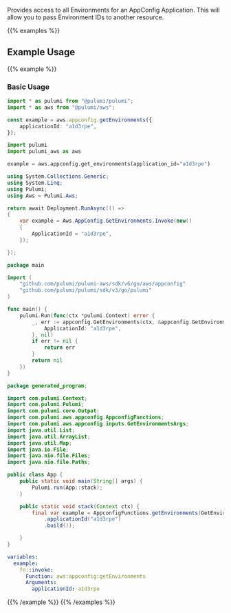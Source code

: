 Provides access to all Environments for an AppConfig Application. This will allow you to pass Environment IDs to another
resource.

{{% examples %}}
## Example Usage
{{% example %}}
### Basic Usage

```typescript
import * as pulumi from "@pulumi/pulumi";
import * as aws from "@pulumi/aws";

const example = aws.appconfig.getEnvironments({
    applicationId: "a1d3rpe",
});
```
```python
import pulumi
import pulumi_aws as aws

example = aws.appconfig.get_environments(application_id="a1d3rpe")
```
```csharp
using System.Collections.Generic;
using System.Linq;
using Pulumi;
using Aws = Pulumi.Aws;

return await Deployment.RunAsync(() => 
{
    var example = Aws.AppConfig.GetEnvironments.Invoke(new()
    {
        ApplicationId = "a1d3rpe",
    });

});
```
```go
package main

import (
	"github.com/pulumi/pulumi-aws/sdk/v6/go/aws/appconfig"
	"github.com/pulumi/pulumi/sdk/v3/go/pulumi"
)

func main() {
	pulumi.Run(func(ctx *pulumi.Context) error {
		_, err := appconfig.GetEnvironments(ctx, &appconfig.GetEnvironmentsArgs{
			ApplicationId: "a1d3rpe",
		}, nil)
		if err != nil {
			return err
		}
		return nil
	})
}
```
```java
package generated_program;

import com.pulumi.Context;
import com.pulumi.Pulumi;
import com.pulumi.core.Output;
import com.pulumi.aws.appconfig.AppconfigFunctions;
import com.pulumi.aws.appconfig.inputs.GetEnvironmentsArgs;
import java.util.List;
import java.util.ArrayList;
import java.util.Map;
import java.io.File;
import java.nio.file.Files;
import java.nio.file.Paths;

public class App {
    public static void main(String[] args) {
        Pulumi.run(App::stack);
    }

    public static void stack(Context ctx) {
        final var example = AppconfigFunctions.getEnvironments(GetEnvironmentsArgs.builder()
            .applicationId("a1d3rpe")
            .build());

    }
}
```
```yaml
variables:
  example:
    fn::invoke:
      Function: aws:appconfig:getEnvironments
      Arguments:
        applicationId: a1d3rpe
```
{{% /example %}}
{{% /examples %}}